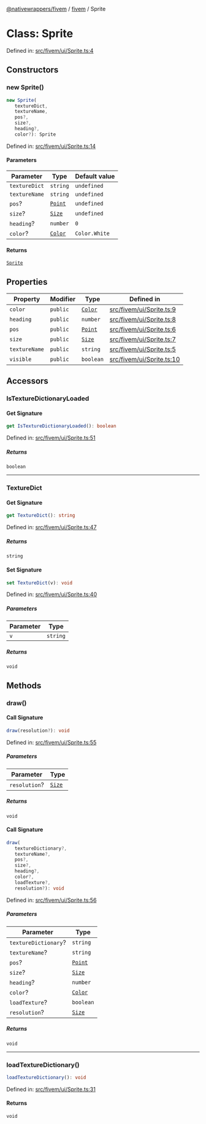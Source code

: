 [@nativewrappers/fivem](../../README.md) / [fivem](../README.md) / Sprite

# Class: Sprite

Defined in: [src/fivem/ui/Sprite.ts:4](https://github.com/nativewrappers/nativewrappers/blob/bed19baaeaf131ae08126ef8189b9b3d2beb3a28/src/fivem/ui/Sprite.ts#L4)

## Constructors

### new Sprite()

```ts
new Sprite(
   textureDict, 
   textureName, 
   pos?, 
   size?, 
   heading?, 
   color?): Sprite
```

Defined in: [src/fivem/ui/Sprite.ts:14](https://github.com/nativewrappers/nativewrappers/blob/bed19baaeaf131ae08126ef8189b9b3d2beb3a28/src/fivem/ui/Sprite.ts#L14)

#### Parameters

| Parameter | Type | Default value |
| ------ | ------ | ------ |
| `textureDict` | `string` | `undefined` |
| `textureName` | `string` | `undefined` |
| `pos`? | [`Point`](Point.md) | `undefined` |
| `size`? | [`Size`](Size.md) | `undefined` |
| `heading`? | `number` | `0` |
| `color`? | [`Color`](Color.md) | `Color.White` |

#### Returns

[`Sprite`](Sprite.md)

## Properties

| Property | Modifier | Type | Defined in |
| ------ | ------ | ------ | ------ |
| <a id="color-1"></a> `color` | `public` | [`Color`](Color.md) | [src/fivem/ui/Sprite.ts:9](https://github.com/nativewrappers/nativewrappers/blob/bed19baaeaf131ae08126ef8189b9b3d2beb3a28/src/fivem/ui/Sprite.ts#L9) |
| <a id="heading-1"></a> `heading` | `public` | `number` | [src/fivem/ui/Sprite.ts:8](https://github.com/nativewrappers/nativewrappers/blob/bed19baaeaf131ae08126ef8189b9b3d2beb3a28/src/fivem/ui/Sprite.ts#L8) |
| <a id="pos-1"></a> `pos` | `public` | [`Point`](Point.md) | [src/fivem/ui/Sprite.ts:6](https://github.com/nativewrappers/nativewrappers/blob/bed19baaeaf131ae08126ef8189b9b3d2beb3a28/src/fivem/ui/Sprite.ts#L6) |
| <a id="size-1"></a> `size` | `public` | [`Size`](Size.md) | [src/fivem/ui/Sprite.ts:7](https://github.com/nativewrappers/nativewrappers/blob/bed19baaeaf131ae08126ef8189b9b3d2beb3a28/src/fivem/ui/Sprite.ts#L7) |
| <a id="texturename-1"></a> `textureName` | `public` | `string` | [src/fivem/ui/Sprite.ts:5](https://github.com/nativewrappers/nativewrappers/blob/bed19baaeaf131ae08126ef8189b9b3d2beb3a28/src/fivem/ui/Sprite.ts#L5) |
| <a id="visible"></a> `visible` | `public` | `boolean` | [src/fivem/ui/Sprite.ts:10](https://github.com/nativewrappers/nativewrappers/blob/bed19baaeaf131ae08126ef8189b9b3d2beb3a28/src/fivem/ui/Sprite.ts#L10) |

## Accessors

### IsTextureDictionaryLoaded

#### Get Signature

```ts
get IsTextureDictionaryLoaded(): boolean
```

Defined in: [src/fivem/ui/Sprite.ts:51](https://github.com/nativewrappers/nativewrappers/blob/bed19baaeaf131ae08126ef8189b9b3d2beb3a28/src/fivem/ui/Sprite.ts#L51)

##### Returns

`boolean`

***

### TextureDict

#### Get Signature

```ts
get TextureDict(): string
```

Defined in: [src/fivem/ui/Sprite.ts:47](https://github.com/nativewrappers/nativewrappers/blob/bed19baaeaf131ae08126ef8189b9b3d2beb3a28/src/fivem/ui/Sprite.ts#L47)

##### Returns

`string`

#### Set Signature

```ts
set TextureDict(v): void
```

Defined in: [src/fivem/ui/Sprite.ts:40](https://github.com/nativewrappers/nativewrappers/blob/bed19baaeaf131ae08126ef8189b9b3d2beb3a28/src/fivem/ui/Sprite.ts#L40)

##### Parameters

| Parameter | Type |
| ------ | ------ |
| `v` | `string` |

##### Returns

`void`

## Methods

### draw()

#### Call Signature

```ts
draw(resolution?): void
```

Defined in: [src/fivem/ui/Sprite.ts:55](https://github.com/nativewrappers/nativewrappers/blob/bed19baaeaf131ae08126ef8189b9b3d2beb3a28/src/fivem/ui/Sprite.ts#L55)

##### Parameters

| Parameter | Type |
| ------ | ------ |
| `resolution`? | [`Size`](Size.md) |

##### Returns

`void`

#### Call Signature

```ts
draw(
   textureDictionary?, 
   textureName?, 
   pos?, 
   size?, 
   heading?, 
   color?, 
   loadTexture?, 
   resolution?): void
```

Defined in: [src/fivem/ui/Sprite.ts:56](https://github.com/nativewrappers/nativewrappers/blob/bed19baaeaf131ae08126ef8189b9b3d2beb3a28/src/fivem/ui/Sprite.ts#L56)

##### Parameters

| Parameter | Type |
| ------ | ------ |
| `textureDictionary`? | `string` |
| `textureName`? | `string` |
| `pos`? | [`Point`](Point.md) |
| `size`? | [`Size`](Size.md) |
| `heading`? | `number` |
| `color`? | [`Color`](Color.md) |
| `loadTexture`? | `boolean` |
| `resolution`? | [`Size`](Size.md) |

##### Returns

`void`

***

### loadTextureDictionary()

```ts
loadTextureDictionary(): void
```

Defined in: [src/fivem/ui/Sprite.ts:31](https://github.com/nativewrappers/nativewrappers/blob/bed19baaeaf131ae08126ef8189b9b3d2beb3a28/src/fivem/ui/Sprite.ts#L31)

#### Returns

`void`
